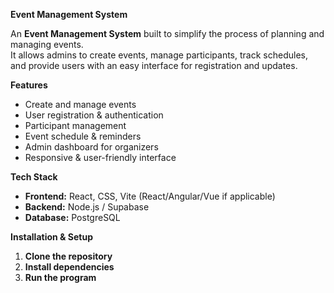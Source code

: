 **Event Management System**

An **Event Management System** built to simplify the process of planning and managing events.  
It allows admins to create events, manage participants, track schedules, and provide users with an easy interface for registration and updates.  

**Features**  
- Create and manage events  
- User registration & authentication  
- Participant management  
- Event schedule & reminders  
- Admin dashboard for organizers  
- Responsive & user-friendly interface  

**Tech Stack** 

- **Frontend:** React, CSS, Vite (React/Angular/Vue if applicable)  
- **Backend:** Node.js / Supabase
- **Database:** PostgreSQL 

**Installation & Setup** 

1. **Clone the repository**
2. **Install dependencies**
3. **Run the program**
   

